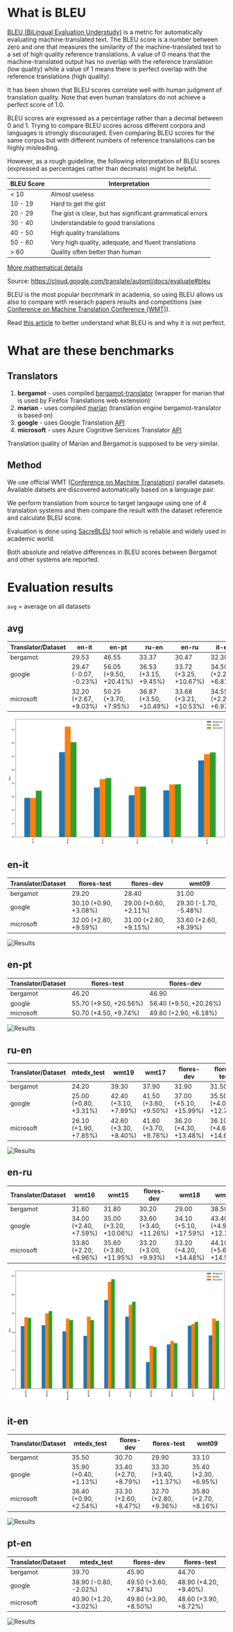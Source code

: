# What is BLEU

[BLEU (BiLingual Evaluation Understudy)](https://en.wikipedia.org/wiki/BLEU) is a metric for automatically evaluating machine-translated text. The BLEU score is a number between zero and one that measures the similarity of the machine-translated text to a set of high quality reference translations. A value of 0 means that the machine-translated output has no overlap with the reference translation (low quality) while a value of 1 means there is perfect overlap with the reference translations (high quality).

It has been shown that BLEU scores correlate well with human judgment of translation quality. Note that even human translators do not achieve a perfect score of 1.0.

BLEU scores are expressed as a percentage rather than a decimal between 0 and 1.
Trying to compare BLEU scores across different corpora and languages is strongly discouraged. Even comparing BLEU scores for the same corpus but with different numbers of reference translations can be highly misleading.

However, as a rough guideline, the following interpretation of BLEU scores (expressed as percentages rather than decimals) might be helpful.

BLEU Score |	Interpretation
--- | ---
< 10 |	Almost useless
10 - 19 |	Hard to get the gist
20 - 29 |	The gist is clear, but has significant grammatical errors
30 - 40 |	Understandable to good translations
40 - 50 |	High quality translations
50 - 60 |	Very high quality, adequate, and fluent translations
\> 60 |	Quality often better than human

[More mathematical details](https://cloud.google.com/translate/automl/docs/evaluate#the_mathematical_details)

Source: https://cloud.google.com/translate/automl/docs/evaluate#bleu


BLEU is the most popular becnhmark in academia, so using BLEU allows us also to compare with reserach papers results and competitions (see [Conference on Machine Translation Conference (WMT)](http://statmt.org/wmt21/)).

Read [this article](https://www.rws.com/blog/understanding-mt-quality-bleu-scores/) to better understand what BLEU is and why it is not perfect.

# What are these benchmarks

## Translators

1. **bergamot** - uses compiled  [bergamot-translator](https://github.com/mozilla/bergamot-translator)  (wrapper for marian that is used by Firefox Translations web extension)
2. **marian** - uses compiled [marian](https://github.com/marian-nmt/marian-dev) (translation engine bergamot-translator is based on)
3. **google** - uses Google Translation [API](https://cloud.google.com/translate)
4. **microsoft** - uses Azure Cognitive Services Translator [API](https://azure.microsoft.com/en-us/services/cognitive-services/translator/)

Translation quality of Marian and Bergamot is supposed to be very similar.

## Method

We use official WMT ([Conference on Machine Translation](http://statmt.org/wmt21/)) parallel datasets. Available datsets are discovered automatically based on a language pair.

We perform translation from source to target langauge using one of 4 translation systems and then compare the result with the dataset reference and calculate BLEU score.

Evaluation is done using [SacreBLEU](https://github.com/mjpost/sacrebleu) tool which is reliable and widely used in academic world.

Both absolute and relative differences in BLEU scores between Bergamot and other systems are reported.

# Evaluation results

`avg` = average on all datasets



## avg

| Translator/Dataset | en-it | en-pt | ru-en | en-ru | it-en | pt-en |
| --- | --- | --- | --- | --- | --- | --- |
| bergamot | 29.53 | 46.55 | 33.37 | 30.47 | 32.30 | 43.43 |
| google | 29.47 (-0.07, -0.23%) | 56.05 (+9.50, +20.41%) | 36.53 (+3.15, +9.45%) | 33.72 (+3.25, +10.67%) | 34.50 (+2.20, +6.81%) | 45.77 (+2.33, +5.37%) |
| microsoft | 32.20 (+2.67, +9.03%) | 50.25 (+3.70, +7.95%) | 36.87 (+3.50, +10.49%) | 33.68 (+3.21, +10.53%) | 34.55 (+2.25, +6.97%) | 46.43 (+3.00, +6.91%) |

![Results](img/avg.png)

## en-it

| Translator/Dataset | flores-test | flores-dev | wmt09 |
| --- | --- | --- | --- |
| bergamot | 29.20 | 28.40 | 31.00 |
| google | 30.10 (+0.90, +3.08%) | 29.00 (+0.60, +2.11%) | 29.30 (-1.70, -5.48%) |
| microsoft | 32.00 (+2.80, +9.59%) | 31.00 (+2.60, +9.15%) | 33.60 (+2.60, +8.39%) |

![Results](img/en-it.png)

## en-pt

| Translator/Dataset | flores-test | flores-dev |
| --- | --- | --- |
| bergamot | 46.20 | 46.90 |
| google | 55.70 (+9.50, +20.56%) | 56.40 (+9.50, +20.26%) |
| microsoft | 50.70 (+4.50, +9.74%) | 49.80 (+2.90, +6.18%) |

![Results](img/en-pt.png)

## ru-en

| Translator/Dataset | mtedx_test | wmt19 | wmt17 | flores-dev | flores-test | wmt14 | wmt15 | wmt16 | wmt13 | wmt18 | wmt20 |
| --- | --- | --- | --- | --- | --- | --- | --- | --- | --- | --- | --- |
| bergamot | 24.20 | 39.30 | 37.90 | 31.90 | 31.50 | 38.00 | 33.70 | 33.40 | 29.50 | 32.30 | 35.40 |
| google | 25.00 (+0.80, +3.31%) | 42.40 (+3.10, +7.89%) | 41.50 (+3.60, +9.50%) | 37.00 (+5.10, +15.99%) | 35.50 (+4.00, +12.70%) | 41.20 (+3.20, +8.42%) | 37.50 (+3.80, +11.28%) | 36.60 (+3.20, +9.58%) | 31.40 (+1.90, +6.44%) | 36.00 (+3.70, +11.46%) | 37.70 (+2.30, +6.50%) |
| microsoft | 26.10 (+1.90, +7.85%) | 42.60 (+3.30, +8.40%) | 41.60 (+3.70, +9.76%) | 36.20 (+4.30, +13.48%) | 36.10 (+4.60, +14.60%) | 41.70 (+3.70, +9.74%) | 37.80 (+4.10, +12.17%) | 37.60 (+4.20, +12.57%) | 31.20 (+1.70, +5.76%) | 36.90 (+4.60, +14.24%) | 37.80 (+2.40, +6.78%) |

![Results](img/ru-en.png)

## en-ru

| Translator/Dataset | wmt16 | wmt15 | flores-dev | wmt18 | wmt14 | wmt17 | wmt20 | wmt13 | wmt19 | flores-test |
| --- | --- | --- | --- | --- | --- | --- | --- | --- | --- | --- |
| bergamot | 31.60 | 31.80 | 30.20 | 29.00 | 38.50 | 34.10 | 22.00 | 26.70 | 31.70 | 29.10 |
| google | 34.00 (+2.40, +7.59%) | 35.00 (+3.20, +10.06%) | 33.60 (+3.40, +11.26%) | 34.10 (+5.10, +17.59%) | 43.40 (+4.90, +12.73%) | 37.30 (+3.20, +9.38%) | 26.40 (+4.40, +20.00%) | 27.60 (+0.90, +3.37%) | 32.20 (+0.50, +1.58%) | 33.60 (+4.50, +15.46%) |
| microsoft | 33.80 (+2.20, +6.96%) | 35.60 (+3.80, +11.95%) | 33.20 (+3.00, +9.93%) | 33.20 (+4.20, +14.48%) | 44.10 (+5.60, +14.55%) | 38.10 (+4.00, +11.73%) | 26.00 (+4.00, +18.18%) | 27.10 (+0.40, +1.50%) | 32.70 (+1.00, +3.15%) | 33.00 (+3.90, +13.40%) |

![Results](img/en-ru.png)

## it-en

| Translator/Dataset | mtedx_test | flores-dev | flores-test | wmt09 |
| --- | --- | --- | --- | --- |
| bergamot | 35.50 | 30.70 | 29.90 | 33.10 |
| google | 35.90 (+0.40, +1.13%) | 33.40 (+2.70, +8.79%) | 33.30 (+3.40, +11.37%) | 35.40 (+2.30, +6.95%) |
| microsoft | 36.40 (+0.90, +2.54%) | 33.30 (+2.60, +8.47%) | 32.70 (+2.80, +9.36%) | 35.80 (+2.70, +8.16%) |

![Results](img/it-en.png)

## pt-en

| Translator/Dataset | mtedx_test | flores-dev | flores-test |
| --- | --- | --- | --- |
| bergamot | 39.70 | 45.90 | 44.70 |
| google | 38.90 (-0.80, -2.02%) | 49.50 (+3.60, +7.84%) | 48.90 (+4.20, +9.40%) |
| microsoft | 40.90 (+1.20, +3.02%) | 49.80 (+3.90, +8.50%) | 48.60 (+3.90, +8.72%) |

![Results](img/pt-en.png)